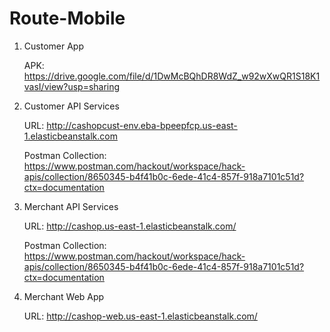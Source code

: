 # Route-Mobile

1. Customer App

      APK: https://drive.google.com/file/d/1DwMcBQhDR8WdZ_w92wXwQR1S18K1vasI/view?usp=sharing
  
2. Customer API Services

      URL:  http://cashopcust-env.eba-bpeepfcp.us-east-1.elasticbeanstalk.com
  
      Postman Collection: https://www.postman.com/hackout/workspace/hack-apis/collection/8650345-b4f41b0c-6ede-41c4-857f-918a7101c51d?ctx=documentation
  
3. Merchant API Services

      URL:  http://cashop.us-east-1.elasticbeanstalk.com/
  
      Postman Collection: https://www.postman.com/hackout/workspace/hack-apis/collection/8650345-b4f41b0c-6ede-41c4-857f-918a7101c51d?ctx=documentation
  
4. Merchant Web App

      URL: http://cashop-web.us-east-1.elasticbeanstalk.com/
